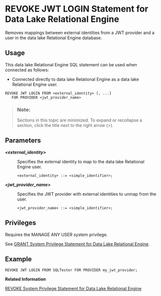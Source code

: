 <!-- loio06e06d8484ab4d97bfd83494bbcf8e06 -->

# REVOKE JWT LOGIN Statement for Data Lake Relational Engine

Removes mappings between external identities from a JWT provider and a user in the data lake Relational Engine database.



<a name="loio06e06d8484ab4d97bfd83494bbcf8e06__section_ovp_dvr_znb"/>

## Usage

This data lake Relational Engine SQL statement can be used when connected as follows:

-   Connected directly to data lake Relational Engine as a data lake Relational Engine user.



```
REVOKE JWT LOGIN FROM <external_identity> [, ...] 
   FOR PROVIDER <jwt_provider_name>
```



> ### Note:  
> Sections in this topic are minimized. To expand or recollapse a section, click the title next to the right arrow \(*\>*\).



<a name="loio06e06d8484ab4d97bfd83494bbcf8e06__IQ_Parameters"/>

## Parameters


<dl>
<dt><b>

*<external\_identity\>*

</b></dt>
<dd>

Specifies the external identity to map to the data lake Relational Engine user.

```
<external_identity> ::= <simple_identifier>;
```



</dd><dt><b>

*<jwt\_provider\_name\>*

</b></dt>
<dd>

Specifies the JWT provider with external identities to unmap from the user.

```
<jwt_provider_name> ::= <simple_identifier>;
```



</dd>
</dl>



<a name="loio06e06d8484ab4d97bfd83494bbcf8e06__IQ_Permissions"/>

## Privileges

Requires the MANAGE ANY USER system privilege.

See [GRANT System Privilege Statement for Data Lake Relational Engine](grant-system-privilege-statement-for-data-lake-relational-engine-a3dfcb0.md).



<a name="loio06e06d8484ab4d97bfd83494bbcf8e06__section_gwx_f3p_p4b"/>

## Example

```
REVOKE JWT LOGIN FROM SQLTester FOR PROVIDER my_jwt_provider;
```

**Related Information**  


[REVOKE System Privilege Statement for Data Lake Relational Engine](revoke-system-privilege-statement-for-data-lake-relational-engine-a3eadda.md "Removes specific system privileges from specific users and the right to administer the privilege.")

